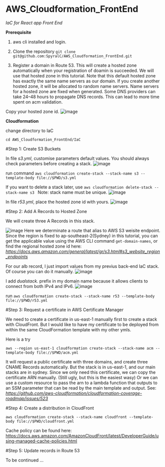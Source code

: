 # AWS_Cloudformation_FrontEnd

_IaC for React app Front End_

**Prerequisite**

1. aws cli installed and login.

2. Clone the repository 
  ```git clone git@github.com:SpyralC/AWS_Cloudformation_FrontEnd.git```
  
3. Register a domain in Route 53. This will create a hosted zone automatically when your registration of doamin is succeeded. We will use that hosted zone in this tutorial. Note that this default hosted zone has exactly the same name servers as our domain. If you create another hosted zone, it will be allocated to random name servers. Name servers for a hosted zone are fixed when generated. Some DNS providers can take 24–48 hours to propagate DNS records.  This can lead to more time spent on acm validation.

Copy your hosted zone id.
![image](https://user-images.githubusercontent.com/57895489/150567797-e4ce1972-2820-49d2-9117-f09ba47101e7.png)


**Cloudformation**

change directory to IaC
```
cd AWS_Cloudformation_FrontEnd/IaC
```
#Step 1: Create S3 Buckets

In file _s3.yml_, customise parameters default values. You should always check parameters before creating a stack. 
![image](https://user-images.githubusercontent.com/57895489/150568433-c71ef335-24fb-4429-955b-12a54f25bd55.png)

run command ```aws cloudformation create-stack --stack-name s3 --template-body file://$PWD/s3.yml```

If you want to delete a stack later, use ```aws cloudformation delete-stack --stack-name s3 ```
Note: stack name must be unique.
![image](https://user-images.githubusercontent.com/57895489/150569354-f5a09b15-0b0e-4814-806f-779775d016cb.png)

In file _r53.yml_, place the hosted zone id with yours.
![image](https://user-images.githubusercontent.com/57895489/150569939-d8a7c8ab-3508-41df-8038-18df17f27b8c.png)

#Step 2: Add A Records to Hosted Zone

We will create three A Records in this stack.

![image](https://user-images.githubusercontent.com/57895489/150570440-5f86412f-7355-4d6d-8319-9cc69016b91e.png)
Here we determinate a route that alias to AWS S3 weisite endpoint. Since the region is fixed to ap-southeast-2(Sydney) in this tutorial, you can get the applicable value using the AWS CLI command ```get-domain-names```, or find the regional hosted zone id here: _https://docs.aws.amazon.com/general/latest/gr/s3.html#s3_website_region_endpoints_

For our alb record, I just import values from my previus back-end IaC stack. Of course you can do it manually.
![image](https://user-images.githubusercontent.com/57895489/150574060-31e44065-72ce-493a-a9b9-73f021c6b53e.png)

I add _dualstack._ prefix in my domain name because it allows clients to connect from both IPv4 and IPv6. 
![image](https://user-images.githubusercontent.com/57895489/150574682-09a37008-460e-403e-9e7e-1a3456cc2dc5.png)

run ```aws cloudformation create-stack --stack-name r53 --template-body file://$PWD/r53.yml```

#Step 3: Request a certificate in AWS Certificate Manager

We need to create a certificate in us-east-1 manually first to create a stack with CloudFront. But I would like to have my certificate to be deployed from within the same CloudFormation template with my other ymls. 

Here is a try

```aws --region us-east-1 cloudformation create-stack --stack-name acm --template-body file://$PWD/acm.yml```

It will request a public certificate with three domains, and create three CNAME Records automatically. But the stack is in us-east-1, and our main stacks are in sydney. Since we only need this certificate, we can copy the certificate ARN manually. (Still ugly, but this is the easiest wasy) Or we can use a custom resource to pass the arn to a lambda function that outputs to an SSM parameter that can be read by the main template and output. See: _https://github.com/aws-cloudformation/cloudformation-coverage-roadmap/issues/523_

#Step 4: Create a distribution in CloudFront

```aws cloudformation create-stack --stack-name cloudfront --template-body file://$PWD/cloudfront.yml ```

Cache policy can be found here:
https://docs.aws.amazon.com/AmazonCloudFront/latest/DeveloperGuide/using-managed-cache-policies.html

#Step 5: Update records in Route 53

To be continued ...
